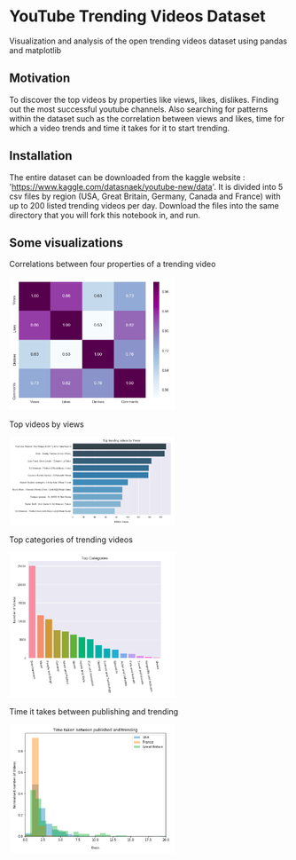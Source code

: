 # YouTube Trending Videos Dataset
Visualization and analysis of the open trending videos dataset using pandas and matplotlib

## Motivation
To discover the top videos by properties like views, likes, dislikes. Finding out the most successful youtube channels. Also searching for patterns within the dataset such as the correlation between views and likes, time for which a video trends and time it takes for it to start trending. 

## Installation
The entire dataset can be downloaded from the kaggle website : 'https://www.kaggle.com/datasnaek/youtube-new/data'.
It is divided into 5 csv files by region (USA, Great Britain, Germany, Canada and France) with up to 200 listed trending videos per day. Download the files into the same directory that you will fork this notebook in, and run. 

## Some visualizations
Correlations between four properties of a trending video

<img src="https://github.com/rva15/Youtube_data_analysis/blob/master/correlation.png" width="300">
   
Top videos by views

<img src="https://github.com/rva15/Youtube_data_analysis/blob/master/topviews.png" width="300">

Top categories of trending videos

<img src="https://github.com/rva15/Youtube_data_analysis/blob/master/top_cat.png" width="300">

Time it takes between publishing and trending

<img src="https://github.com/rva15/Youtube_data_analysis/blob/master/timetotrend.png" width="300">
